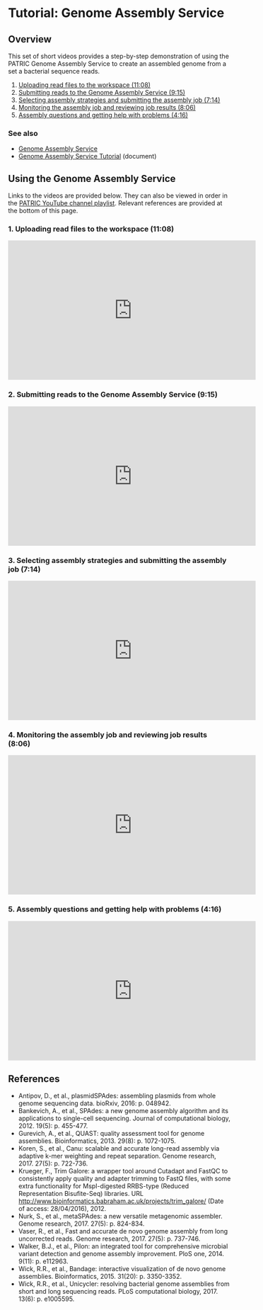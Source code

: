 # Tutorial: Genome Assembly Service

## Overview
This set of short videos provides a step-by-step demonstration of using the PATRIC Genome Assembly Service to create an assembled genome from a set a bacterial sequence reads.

1. [Uploading read files to the workspace (11:08)](#assembly1)
2. [Submitting reads to the Genome Assembly Service (9:15)](#assembly2)
3. [Selecting assembly strategies and submitting the assembly job (7:14)](#assembly3)
4. [Monitoring the assembly job and reviewing job results (8:06)](#assembly4)
5. [Assembly questions and getting help with problems (4:16)](#assembly5)

### See also
* [Genome Assembly Service](https://patricbrc.org/app/Assembly2)
* [Genome Assembly Service Tutorial](https://docs.patricbrc.org/tutorial/genome_assembly/assembly2.html) (document)

## Using the Genome Assembly Service

Links to the videos are provided below.  They can also be viewed in order in the [PATRIC YouTube channel playlist](https://www.youtube.com/playlist?list=PLsstVALeacEIk2iu794_XYrPFUEAETy_l). Relevant references are provided at the bottom of this page.

<a name="assembly1"></a>
### 1. Uploading read files to the workspace (11:08)
<iframe width="560" height="315" src="https://www.youtube.com/embed/aCJrMDyfDDk" frameborder="0" allow="accelerometer; autoplay; encrypted-media; gyroscope; picture-in-picture" allowfullscreen></iframe>

<a name="assembly2"></a>
### 2. Submitting reads to the Genome Assembly Service (9:15) 
<iframe width="560" height="315" src="https://www.youtube.com/embed/89cpfkQvgWI" frameborder="0" allow="accelerometer; autoplay; encrypted-media; gyroscope; picture-in-picture" allowfullscreen></iframe>

<a name="assembly3"></a>
### 3. Selecting assembly strategies and submitting the assembly job (7:14)
<iframe width="560" height="315" src="https://www.youtube.com/embed/afxnUM7jtk4" frameborder="0" allow="accelerometer; autoplay; encrypted-media; gyroscope; picture-in-picture" allowfullscreen></iframe>

<a name="assembly4"></a>
### 4. Monitoring the assembly job and reviewing job results (8:06)
<iframe width="560" height="315" src="https://www.youtube.com/embed/wWq1Ec6yhWM" frameborder="0" allow="accelerometer; autoplay; encrypted-media; gyroscope; picture-in-picture" allowfullscreen></iframe>

<a name="assembly5"></a>
### 5. Assembly questions and getting help with problems (4:16)
<iframe width="560" height="315" src="https://www.youtube.com/embed/e8dnNw0Ir0w" frameborder="0" allow="accelerometer; autoplay; encrypted-media; gyroscope; picture-in-picture" allowfullscreen></iframe>

## References
* Antipov, D., et al., plasmidSPAdes: assembling plasmids from whole genome sequencing data. bioRxiv, 2016: p. 048942.
* Bankevich, A., et al., SPAdes: a new genome assembly algorithm and its applications to single-cell sequencing. Journal of computational biology, 2012. 19(5): p. 455-477.
* Gurevich, A., et al., QUAST: quality assessment tool for genome assemblies. Bioinformatics, 2013. 29(8): p. 1072-1075.
* Koren, S., et al., Canu: scalable and accurate long-read assembly via adaptive k-mer weighting and repeat separation. Genome research, 2017. 27(5): p. 722-736.
* Krueger, F., Trim Galore: a wrapper tool around Cutadapt and FastQC to consistently apply quality and adapter trimming to FastQ files, with some extra functionality for MspI-digested RRBS-type (Reduced Representation Bisufite-Seq) libraries. URL http://www.bioinformatics.babraham.ac.uk/projects/trim_galore/ (Date of access: 28/04/2016), 2012.
* Nurk, S., et al., metaSPAdes: a new versatile metagenomic assembler. Genome research, 2017. 27(5): p. 824-834.
* Vaser, R., et al., Fast and accurate de novo genome assembly from long uncorrected reads. Genome research, 2017. 27(5): p. 737-746.
* Walker, B.J., et al., Pilon: an integrated tool for comprehensive microbial variant detection and genome assembly improvement. PloS one, 2014. 9(11): p. e112963.
* Wick, R.R., et al., Bandage: interactive visualization of de novo genome assemblies. Bioinformatics, 2015. 31(20): p. 3350-3352.
* Wick, R.R., et al., Unicycler: resolving bacterial genome assemblies from short and long sequencing reads. PLoS computational biology, 2017. 13(6): p. e1005595.

